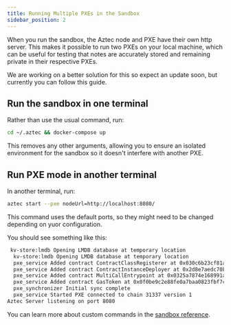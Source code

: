 ```yaml
---
title: Running Multiple PXEs in the Sandbox
sidebar_position: 2
---
```


When you run the sandbox, the Aztec node and PXE have their own http server. This makes it possible to run two PXEs on your local machine, which can be useful for testing that notes are accurately stored and remaining private in their respective PXEs.

We are working on a better solution for this so expect an update soon, but currently you can follow this guide.

## Run the sandbox in one terminal

Rather than use the usual command, run:
```bash
cd ~/.aztec && docker-compose up
```
This removes any other arguments, allowing you to ensure an isolated environment for the sandbox so it doesn't interfere with another PXE.

## Run PXE mode in another terminal

In another terminal, run:

```bash
aztec start --pxe nodeUrl=http://localhost:8080/
```

This command uses the default ports, so they might need to be changed depending on yuor configuration.

You should see something like this:

```bash
 kv-store:lmdb Opening LMDB database at temporary location
  kv-store:lmdb Opening LMDB database at temporary location
  pxe_service Added contract ContractClassRegisterer at 0x030c6b23cf81a1c1387674e7d180ef04abc19387eb0ec71eea67c2b602b517b7
  pxe_service Added contract ContractInstanceDeployer at 0x2d8e7aedc70b65d49e6aa0794d8d12721896c177e87126701f6e60d184358e74
  pxe_service Added contract MultiCallEntrypoint at 0x0325a7874e168991a060b7f54e7324a42f87f48ffa592a903a5ce170b9d99e20
  pxe_service Added contract GasToken at 0x0f0be9c2e88fe0a7baa0823fbf7cfba98a6ba71558d6b5a4ee497e3b38f0aa7c
  pxe_synchronizer Initial sync complete
  pxe_service Started PXE connected to chain 31337 version 1
Aztec Server listening on port 8080
```

You can learn more about custom commands in the [sandbox reference](/reference/sandbox_reference/index.md).


